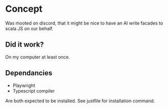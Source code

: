 # Concept

Was mooted on discord, that it might be nice to have an AI write facades to scala JS on our behalf.

## Did it work?

On my computer at least once.

## Dependancies

- Playwright
- Typescript compiler

Are both expected to be installed. See justfile for installation command.



